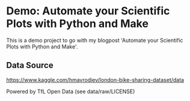 # Demo: Automate your Scientific Plots with Python and Make

This is a demo project to go with my blogpost 'Automate your Scientific Plots
with Python and Make'.

## Data Source

https://www.kaggle.com/hmavrodiev/london-bike-sharing-dataset/data

Powered by TfL Open Data (see data/raw/LICENSE)
